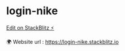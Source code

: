 # login-nike

[Edit on StackBlitz ⚡️](https://stackblitz.com/edit/login-nike)

🌍 Website url : https://login-nike.stackblitz.io
